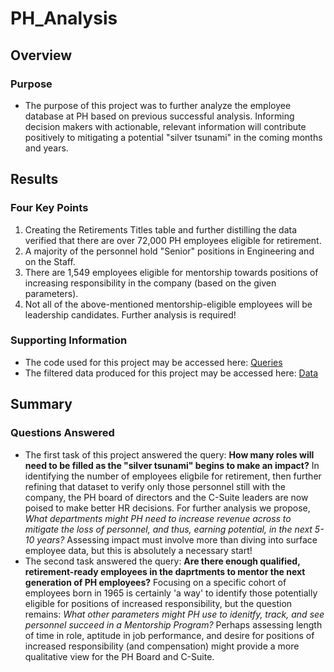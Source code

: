 # PH_Analysis

## Overview
   ### Purpose
   - The purpose of this project was to further analyze the employee database at PH based on previous successful analysis. Informing decision makers with actionable, relevant information will contribute positively to mitigating a potential "silver tsunami" in the coming months and years.

## Results
   ### Four Key Points
   1. Creating the Retirements Titles table and further distilling the data verified that there are over 72,000 PH employees eligible for retirement.
   2. A majority of the personnel hold "Senior" positions in Engineering and on the Staff.
   3. There are 1,549 employees eligible for mentorship towards positions of increasing responsibility in the company (based on the given parameters).
   4. Not all of the above-mentioned mentorship-eligible employees will be leadership candidates. Further analysis is required!
   ### Supporting Information
   - The code used for this project may be accessed here: [Queries](https://github.com/scottemac00/PH_Analysis/tree/main/Queries)
   - The filtered data produced for this project may be accessed here: [Data](https://github.com/scottemac00/PH_Analysis/tree/main/Data)

## Summary
   ### Questions Answered
   - The first task of this project answered the query: **How many roles will need to be filled as the "silver tsunami" begins to make an impact?** In identifying the number of employees eligbile for retirement, then further refining that dataset to verify only those personnel still with the company, the PH board of directors and the C-Suite leaders are now poised to make better HR decisions. For further analysis we propose, *What departments might PH need to increase revenue across to mitigate the loss of personnel, and thus, earning potential, in the next 5-10 years?* Assessing impact must involve more than diving into surface employee data, but this is absolutely a necessary start!
   - The second task answered the query: **Are there enough qualified, retirement-ready employees in the daprtments to mentor the next generation of PH employees?** Focusing on a specific cohort of employees born in 1965 is certainly 'a way' to identify those potentially eligible for positions of increased responsibility, but the question remains: *What other parameters might PH use to idenitfy, track, and see personnel succeed in a Mentorship Program?* Perhaps assessing length of time in role, aptitude in job performance, and desire for positions of increased responsibility (and compensation) might provide a more qualitative view for the PH Board and C-Suite.
